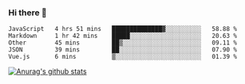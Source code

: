 ### Hi there 👋



<!--
**webB1an/webB1an** is a ✨ _special_ ✨ repository because its `README.md` (this file) appears on your GitHub profile.

Here are some ideas to get you started:

- 🔭 I’m currently working on ...
- 🌱 I’m currently learning ...
- 👯 I’m looking to collaborate on ...
- 🤔 I’m looking for help with ...
- 💬 Ask me about ...
- 📫 How to reach me: ...
- 😄 Pronouns: ...
- ⚡ Fun fact: ...
-->

<!--START_SECTION:waka-->
```text
JavaScript   4 hrs 51 mins   ██████████████▓░░░░░░░░░░   58.88 % 
Markdown     1 hr 42 mins    █████░░░░░░░░░░░░░░░░░░░░   20.63 % 
Other        45 mins         ██▒░░░░░░░░░░░░░░░░░░░░░░   09.11 % 
JSON         39 mins         ██░░░░░░░░░░░░░░░░░░░░░░░   07.90 % 
Vue.js       6 mins          ▒░░░░░░░░░░░░░░░░░░░░░░░░   01.39 % 
```
<!--END_SECTION:waka-->


[![Anurag's github stats](https://github-readme-stats.vercel.app/api?username=webB1an&show_icons=true&theme=radical)](https://github.com/anuraghazra/github-readme-stats)

